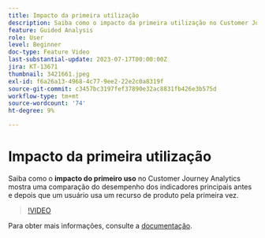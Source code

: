 ```yaml
---
title: Impacto da primeira utilização
description: Saiba como o impacto da primeira utilização no Customer Journey Analytics mostra uma comparação do desempenho dos indicadores principais antes e depois que um usuário usa um recurso do produto pela primeira vez.
feature: Guided Analysis
role: User
level: Beginner
doc-type: Feature Video
last-substantial-update: 2023-07-17T00:00:00Z
jira: KT-13671
thumbnail: 3421661.jpeg
exl-id: f6a26a13-4968-4c77-9ee2-22e2c0a8319f
source-git-commit: c3457bc3197fef37890e32ac8831fb426e3b575d
workflow-type: tm+mt
source-wordcount: '74'
ht-degree: 9%

---
```


# Impacto da primeira utilização

Saiba como o **impacto do primeiro uso** no Customer Journey Analytics mostra uma comparação do desempenho dos indicadores principais antes e depois que um usuário usa um recurso de produto pela primeira vez.

>[!VIDEO](https://video.tv.adobe.com/v/3421661/?learn=on)

Para obter mais informações, consulte a [documentação](https://experienceleague.adobe.com/docs/analytics-platform/using/guided-analysis/impact/first-use.html?lang=pt-BR).
